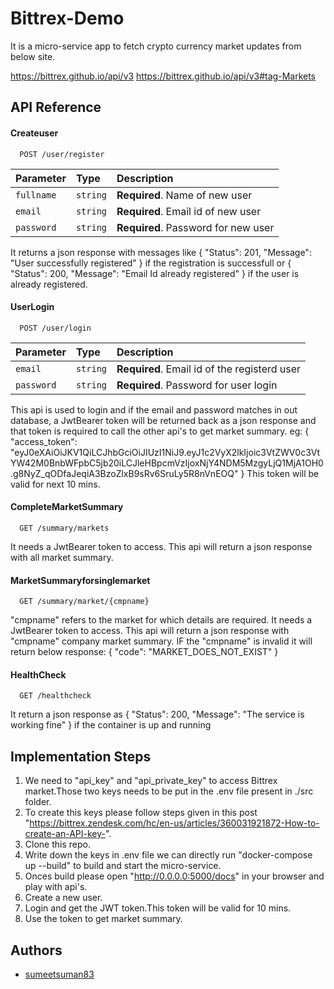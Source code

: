 
# Bittrex-Demo
It is a micro-service app to fetch crypto currency market updates from below
site.

https://bittrex.github.io/api/v3
https://bittrex.github.io/api/v3#tag-Markets





## API Reference

#### Createuser

```http
  POST /user/register
```

| Parameter | Type     | Description                |
| :-------- | :------- | :------------------------- |
| `fullname` | `string` |**Required**. Name of new user |
| `email` | `string` | **Required**. Email id of new user |
| `password` | `string` | **Required**. Password for new user |

It returns a json response with messages like {
  "Status": 201,
  "Message": "User successfully registered"
} if the registration is successfull
or
{
  "Status": 200,
  "Message": "Email Id already registered"
} if the user is already registered.

#### UserLogin

```http
  POST /user/login
```

| Parameter | Type     | Description                       |
| :-------- | :------- | :-------------------------------- |
| `email` | `string` | **Required**. Email id of the registerd user |
| `password` | `string` | **Required**. Password for user login |

This api is used to login and if the email and password matches in out database, a JwtBearer token will be returned back as a json response and that token is required to call the other api's to get market summary.
eg:
{
  "access_token": "eyJ0eXAiOiJKV1QiLCJhbGciOiJIUzI1NiJ9.eyJ1c2VyX2lkIjoic3VtZWV0c3VtYW42M0BnbWFpbC5jb20iLCJleHBpcmVzIjoxNjY4NDM5MzgyLjQ1MjA1OH0.g8NyZ_qODfaJeqiA3BzoZlxB9sRv6SruLy5R8nVnEOQ"
}
This token will be valid for next 10 mins.


#### CompleteMarketSummary

```http
  GET /summary/markets
```
It needs a JwtBearer token to access. This api will return a json response with all market summary.

#### MarketSummaryforsinglemarket

```http
  GET /summary/market/{cmpname}
```
"cmpname" refers to the market for which details are required.
It needs a JwtBearer token to access. This api will return a json response with "cmpname" company market summary.
IF the "cmpname" is invalid it will return below response:
{
  "code": "MARKET_DOES_NOT_EXIST"
}

#### HealthCheck

```http
  GET /healthcheck
```
It return a json response as 
{
  "Status": 200,
  "Message": "The service is working fine"
}
if the container is up and running

##  Implementation Steps
1) We need to "api_key" and "api_private_key" to access Bittrex market.Those two keys needs to be put in the .env file present in ./src folder.
2) To create this keys please follow steps given in this post "https://bittrex.zendesk.com/hc/en-us/articles/360031921872-How-to-create-an-API-key-".
3) Clone this repo.
3) Write down the keys in .env file we can directly run "docker-compose up --build" to build and start the micro-service.
4) Onces build please open "http://0.0.0.0:5000/docs" in your browser and play with api's.
5) Create a new user.
6) Login and get the JWT token.This token will be valid for 10 mins.
7) Use the token to get market summary.
## Authors

- [sumeetsuman83](https://github.com/sumeetsuman83)

